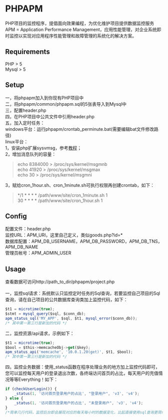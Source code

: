 PHPAPM
======
PHP项目的监控程序，提倡面向效果编程，为优化维护项目提供数据监控服务  
APM = Application Performance Management，应用性能管理，对企业系统即时监控以实现对应用程序性能管理和故障管理的系统化的解决方案。
## Requirements
PHP > 5<br />
Mysql > 5<br />
## Setup
一，将phpapm加入到你现有PHP项目中<br />
二，将phpapm/common/phpapm.sql的5张表导入到Mysql中<br />
三，配置header.php<br />
四，在PHP项目中公共文件中引用header.php<br />
五，加入定时任务：<br />
windows平台：运行phpapm/crontab_perminute.bat(需要编辑bat文件修改路径)<br />
linux平台：<br />
1，安装php扩展sysvmsg，参考[教程](http://www.banghui.org/2527.html)；<br />
2，增加消息队列的容量：<br />
> echo 8384000 > /proc/sys/kernel/msgmnb<br />
> echo 41920 > /proc/sys/kernel/msgmax<br />
> echo 30 > /proc/sys/kernel/msgmni<br />

3，赋给cron_1hour.sh、cron_1minute.sh可执行权限再创建crontab，如下：<br />
> */1 * * * * /path/www/site/cron_1minute.sh 1<br />
> 30  * * * * /path/www/site/cron_1hour.sh 1<br />

## Config
配置文件：header.php<br />
监控URL：APM_URI，这里自己定义，类似goods.php?id=*<br />
数据库配置：APM_DB_USERNAME，APM_DB_PASSWORD，APM_DB_TNS，APM_DB_NAME<br />
管理员帐号：APM_ADMIN_USER<br />

## Usage
查看数据可访问http://path_to_dir/phpapm/project.php<br /><br />
一，监控sql请求：系统默认只监控定时任务的Sql查询，若要监控自己项目的Sql查询，请在自己项目的公共数据库查询类加上监控代码，如下：
```javascript
$t1 = microtime(true);
$stmt = mysql_query($sql, $conn_db);
apm_status_sql('MY_APP', $sql, $t1, mysql_error($conn_db));
/* 其中第一第三行是新加的代码 */
```

二，监控资源/api请求，示例如下：
```javascript
$t1 = microtime(true);
$bool = $this->memcacheObj->get($key);
apm_status_api('memcache', '10.0.1.20(get)', $t1, $bool);
/* 其中第一第三行是新加的代码 */
```

四，监控业务数据：使用_status函数在程序处理业务的地方加上监控代码即可，您可以监控每天用户的登录退出次数，各终端访问首页的占比，每天用户的充值情况等等Everything！如下：<br />
```javascript
if (checkUserLogin()) {
    _status(1, '访问首页登录用户的占比', "登录用户", 'v3', 'v4');
} else {
    _status(1, '访问首页登录用户的占比', "未登录用户", 'v3', 'v4');
}
/*简单几行代码，监控后台即会展现对应的每天每小时的数据变化，比起直接使用sql查询更简单直观*/
```
